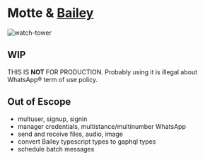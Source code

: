 # Motte & [Bailey](https://github.com/adiwajshing/Baileys)
![watch-tower](https://3dwarehouse.sketchup.com/warehouse/v1.0/publiccontent/18e66fb7-a1e8-4877-aef6-66ee75cb4af9)

## WIP
THIS IS **NOT** FOR PRODUCTION. Probably using it is illegal about WhatsApp® term of use policy.

## Out of Escope
- multuser, signup, signin
- manager credentials, multistance/multinumber WhatsApp
- send and receive files, audio, image
- convert Bailey typescript types to gaphql types
- schedule batch messages